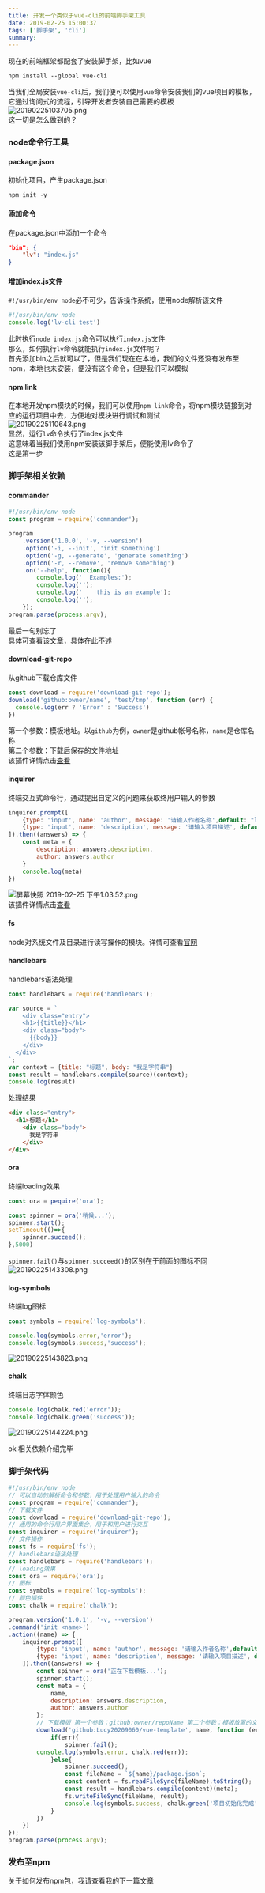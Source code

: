 ```yaml
---
title: 开发一个类似于vue-cli的前端脚手架工具
date: 2019-02-25 15:00:37
tags: ['脚手架', 'cli']
summary:
---
```

现在的前端框架都配套了安装脚手架，比如vue
```
npm install --global vue-cli
```
当我们全局安装`vue-cli`后，我们便可以使用`vue`命令安装我们的vue项目的模板，它通过询问式的流程，引导开发者安装自己需要的模板<br />![20190225103705.png](https://cdn.nlark.com/yuque/0/2019/png/115449/1551062392228-7be8bc92-58e6-4c74-ad72-aec1314420b6.png#align=left&display=inline&height=462&linkTarget=_blank&name=20190225103705.png&originHeight=800&originWidth=1292&size=688987&status=done&width=746)<br />这一切是怎么做到的？

<a name="a04f5e4b"></a>
### node命令行工具
<a name="package.json"></a>
#### package.json
初始化项目，产生package.json
```
npm init -y
```
<a name="9e8818a6"></a>
#### 添加命令
在package.json中添加一个命令
```json
"bin": {
	"lv": "index.js"
}
```
<a name="3aa88397"></a>
#### 增加index.js文件
`#!/usr/bin/env node`必不可少，告诉操作系统，使用node解析该文件
```javascript
#!/usr/bin/env node
console.log('lv-cli test')
```
此时执行`node index.js`命令可以执行`index.js`文件<br />那么，如何执行`lv`命令就能执行`index.js`文件呢？<br />首先添加bin之后就可以了，但是我们现在在本地，我们的文件还没有发布至npm，本地也未安装，便没有这个命令，但是我们可以模拟
<a name="0f7e3aee"></a>
#### npm link
在本地开发npm模块的时候，我们可以使用`npm link`命令，将npm模块链接到对应的运行项目中去，方便地对模块进行调试和测试<br />![20190225110643.png](https://cdn.nlark.com/yuque/0/2019/png/115449/1551064016494-2ba02e0d-2ba5-413f-8fcf-5404b2a09dd5.png#align=left&display=inline&height=68&linkTarget=_blank&name=20190225110643.png&originHeight=68&originWidth=402&size=17957&status=done&width=402)<br />显然，运行`lv`命令执行了index.js文件<br />这意味着当我们使用npm安装该脚手架后，便能使用lv命令了<br />这是第一步

<a name="af23807f"></a>
### 脚手架相关依赖
<a name="commander"></a>
#### commander
```javascript
#!/usr/bin/env node
const program = require('commander');

program
    .version('1.0.0', '-v, --version')
    .option('-i, --init', 'init something')
    .option('-g, --generate', 'generate something')
    .option('-r, --remove', 'remove something')
    .on('--help', function(){
        console.log('  Examples:');
        console.log('');
        console.log('    this is an example');
        console.log('');
    });
program.parse(process.argv);
```
最后一句别忘了<br />具体可查看该[文章](https://segmentfault.com/a/1190000002918295#articleHeader11)，具体在此不述
<a name="download-git-repo"></a>
#### download-git-repo
从github下载仓库文件
```javascript
const download = require('download-git-repo');
download('github:owner/name', 'test/tmp', function (err) {
  console.log(err ? 'Error' : 'Success')
})
```
第一个参数：模板地址。以`github`为例，`owner`是github帐号名称，`name`是仓库名称<br />第二个参数：下载后保存的文件地址<br />该插件详情点击[查看](https://github.com/flipxfx/download-git-repo#readme)
<a name="inquirer"></a>
#### inquirer
终端交互式命令行，通过提出自定义的问题来获取终用户输入的参数
```javascript
inquirer.prompt([
    {type: 'input', name: 'author', message: '请输入作者名称',default: "lucy" },
    {type: 'input', name: 'description', message: '请输入项目描述', default: 'a vue`s project'}
]).then((answers) => {
    const meta = {
        description: answers.description,
        author: answers.author
    }
    console.log(meta)
})
```

![屏幕快照 2019-02-25 下午1.03.52.png](https://cdn.nlark.com/yuque/0/2019/png/115449/1551071043764-64780f6f-f322-4d60-ada2-fe28d31ba0e9.png#align=left&display=inline&height=127&linkTarget=_blank&name=%E5%B1%8F%E5%B9%95%E5%BF%AB%E7%85%A7%202019-02-25%20%E4%B8%8B%E5%8D%881.03.52.png&originHeight=148&originWidth=872&size=184047&status=done&width=746)<br />该插件详情点击[查看](https://github.com/SBoudrias/Inquirer.js#readme)
<a name="fs"></a>
#### fs
node对系统文件及目录进行读写操作的模块。详情可查看[官网](http://nodejs.cn/api/fs.html)
<a name="handlebars"></a>
#### handlebars
handlebars语法处理
```javascript
const handlebars = require('handlebars');

var source = `
	<div class="entry">
    <h1>{{title}}</h1>
    <div class="body">
      {{body}}
    </div>
  </div>
`;
var context = {title: "标题", body: "我是字符串"}
const result = handlebars.compile(source)(context);
console.log(result)
```
处理结果
```html
<div class="entry">
  <h1>标题</h1>
    <div class="body">
      我是字符串
    </div>
</div>
```
<a name="ora"></a>
#### ora
终端loading效果
```javascript
const ora = pequire('ora');

const spinner = ora('稍候...');
spinner.start();
setTimeout(()=>{
    spinner.succeed();
},5000)
```
`spinner.fail()`与`spinner.succeed()`的区别在于前面的图标不同<br />![20190225143308.png](https://cdn.nlark.com/yuque/0/2019/png/115449/1551076403950-0bfba2e6-5acc-46aa-8bb1-c6e3bd645a22.png#align=left&display=inline&height=134&linkTarget=_blank&name=20190225143308.png&originHeight=134&originWidth=556&size=115617&status=done&width=556)
<a name="log-symbols"></a>
#### log-symbols
终端log图标
```javascript
const symbols = require('log-symbols');

console.log(symbols.error,'error');
console.log(symbols.success,'success');
```
![20190225143823.png](https://cdn.nlark.com/yuque/0/2019/png/115449/1551076729826-a04cd7b9-ce5f-4843-9be9-5e28d8ac6d28.png#align=left&display=inline&height=70&linkTarget=_blank&name=20190225143823.png&originHeight=70&originWidth=188&size=22036&status=done&width=188)
<a name="chalk"></a>
#### chalk
终端日志字体颜色
```javascript
console.log(chalk.red('error'));
console.log(chalk.green('success'));
```
![20190225144224.png](https://cdn.nlark.com/yuque/0/2019/png/115449/1551076979448-f9212423-16fc-44ea-a16c-2ea348bf472d.png#align=left&display=inline&height=66&linkTarget=_blank&name=20190225144224.png&originHeight=66&originWidth=146&size=17040&status=done&width=146)

ok 相关依赖介绍完毕

<a name="1ef4aca3"></a>
### 脚手架代码

```javascript
#!/usr/bin/env node
// 可以自动的解析命令和参数，用于处理用户输入的命令
const program = require('commander');
// 下载文件
const download = require('download-git-repo');
// 通用的命令行用户界面集合，用于和用户进行交互
const inquirer = require('inquirer');
// 文件操作
const fs = require('fs');
// handlebars语法处理
const handlebars = require('handlebars');
// loading效果
const ora = require('ora');
// 图标
const symbols = require('log-symbols');
// 颜色插件
const chalk = require('chalk');

program.version('1.0.1', '-v, --version')
.command('init <name>')
.action((name) => {
	inquirer.prompt([
		{type: 'input', name: 'author', message: '请输入作者名称',default: "lucy" },
		{type: 'input', name: 'description', message: '请输入项目描述', default: 'a vue`s project'}
	]).then((answers) => {
		const spinner = ora('正在下载模板...');
		spinner.start();
		const meta = {
			name,
			description: answers.description,
			author: answers.author
		};
		// 下载模版 第一个参数：github:owner/repoName 第二个参数：模板放置的文件夹
		download('github:Lucy20209060/vue-template', name, function (err) {
			if(err){
				spinner.fail();
        console.log(symbols.error, chalk.red(err));
			}else{
				spinner.succeed();
				const fileName = `${name}/package.json`;
				const content = fs.readFileSync(fileName).toString();
				const result = handlebars.compile(content)(meta);
				fs.writeFileSync(fileName, result);
				console.log(symbols.success, chalk.green('项目初始化完成'));
			}
		})
	})
});
program.parse(process.argv);
```

<a name="32f91adf"></a>
### 发布至npm
关于如何发布npm包，我请查看我的下一篇文章
